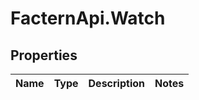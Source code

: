 # FacternApi.Watch

## Properties
Name | Type | Description | Notes
------------ | ------------- | ------------- | -------------


